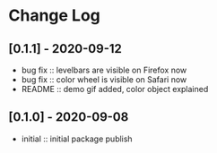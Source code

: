 # Change Log

## [0.1.1] - 2020-09-12
  - bug fix :: levelbars are visible on Firefox now
  - bug fix :: color wheel is visible on Safari now
  - README :: demo gif added, color object explained


## [0.1.0] - 2020-09-08
  - initial :: initial package publish

